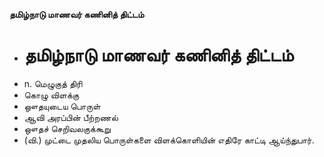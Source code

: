**தமிழ்நாடு மாணவர் கணினித் திட்டம்**
- # தமிழ்நாடு மாணவர் கணினித் திட்டம்
- n. மெழுகுத் திரி
- கொழு விளக்கு
- ஔதயுடைய பொருள்
- ஆவி அரப்பின் பீற்றணல்
- ஔதச் செறிவலகுக்கூறு
- (வி.) முட்டை முதலிய பொருள்களை விளக்கொளியின் எதிரே காட்டி ஆய்ந்துபார்.

